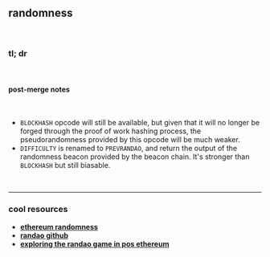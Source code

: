 ## randomness

<br>

### tl; dr

<br>

#### post-merge notes

<br>

* `BLOCKHASH` opcode will still be available, but given that it will no longer be forged through the proof of work hashing process, the pseudorandomness provided by this opcode will be much weaker.
* `DIFFICULTY` is renamed to `PREVRANDAO`, and return the output of the randomness beacon provided by the beacon chain. It's stronger than `BLOCKHASH` but still biasable.

<br>

----

### cool resources

* **[ethereum randomness ](https://eth2book.info/altair/part2/building_blocks/randomness)**
* **[randao github](https://github.com/randao/randao)**
* **[exploring the randao game in pos ethereum](https://ethereum.github.io/beaconrunner/notebooks/randao/randao.html)**
